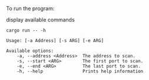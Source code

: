 To run the program:

display available commands
```
cargo run -- -h
```
```
Usage: [-a Address] [-s ARG] [-e ARG]

Available options:
    -a, --address <Address>  The address to scan.
    -s, --start <ARG>        The first port to scan.
    -e, --end <ARG>          The last port to scan.
    -h, --help               Prints help information
```